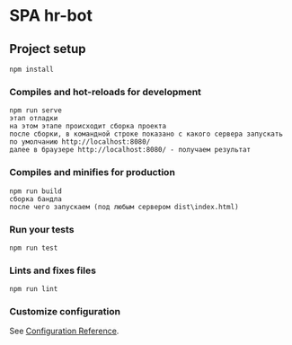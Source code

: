 # SPA hr-bot

## Project setup
```
npm install
```

### Compiles and hot-reloads for development
```
npm run serve
этап отладки
на этом этапе происходит сборка проекта
после сборки, в командной строке показано с какого сервера запускать
по умолчанию http://localhost:8080/
далее в браузере http://localhost:8080/ - получаем результат
```

### Compiles and minifies for production
```
npm run build
сборка бандла
после чего запускаем (под любым сервером dist\index.html)
```

### Run your tests
```
npm run test
```

### Lints and fixes files
```
npm run lint
```

### Customize configuration
See [Configuration Reference](https://cli.vuejs.org/config/).
